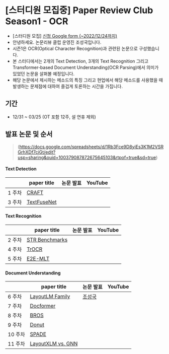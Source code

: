 # [스터디원 모집중] Paper Review Club Season1 - OCR

- [스터디원 모집] [신청 Google form (~2022/12/24까지)](https://docs.google.com/forms/d/e/1FAIpQLSdSS57Ig14VL-n1wvOLPma0U5XC2Oo0fAxcEEcoTTvCVDRqDg/viewform?usp=pp_url)
- 안녕하세요. 논문리뷰 클럽 운영진 조성국입니다.
- 시즌1은 OCR(Optical Character Recognition)과 관련된 논문으로 구성했습니다.
- 본 스터디에서는 2개의 Text Detection, 3개의 Text Recognition 그리고 Transformer-based Document Understanding(OCR Parsing)에서 의미가 있었던 논문을 살펴볼 예정입니다.
- 해당 논문에서 제시하는 메소드의 특징 그리고 현업에서 해당 메소드를 사용했을 때 발생하는 문제점에 대하여 즐겁게 토론하는 시간을 가집니다.

## 기간
- 12/31 ~ 03/25 (OT 포함 12주, 설 연휴 제외)

## 발표 논문 및 순서
> (https://docs.google.com/spreadsheets/d/1Rb3Fce9D8yiEs3K1M2VSRGrhXDf7ciGt/edit?usp=sharing&ouid=100379087872675645103&rtpof=true&sd=true)

#### Text Detection
| | paper title | 논문 발표 | YouTube
-- | -- | -- | --
1 주차 | [CRAFT](https://arxiv.org/abs/1904.01941) | | 
3 주차 | [TextFuseNet](https://www.ijcai.org/Proceedings/2020/0072.pdf) | | 

#### Text Recognition
| | paper title | 논문 발표 | YouTube
-- | -- | -- | --
2 주차 | [STR Benchmarks](https://arxiv.org/abs/1904.01906) | | 
4 주차 | [TrOCR](https://arxiv.org/pdf/2109.10282.pdf) | | 
5 주차 | [E2E-MLT](https://arxiv.org/ftp/arxiv/papers/1801/1801.09919.pdf) | | 

#### Document Understanding
| | paper title | 논문 발표 | YouTube
-- | -- | -- | --
6 주차 | [LayoutLM Family](https://arxiv.org/abs/1912.13318) | [조성국](https://github.com/seongkukcho) | 
7 주차 | [Docformer](https://arxiv.org/abs/2106.11539) | | 
8 주차 | [BROS](https://arxiv.org/abs/2108.04539) | | 
9 주차 | [Donut](https://arxiv.org/pdf/2111.15664v1.pdf) | | 
10 주차 | [SPADE](https://arxiv.org/abs/2005.00642) | | 
11 주차 | [LayoutXLM vs. GNN](https://arxiv.org/pdf/2206.10304v1.pdf) | | 
